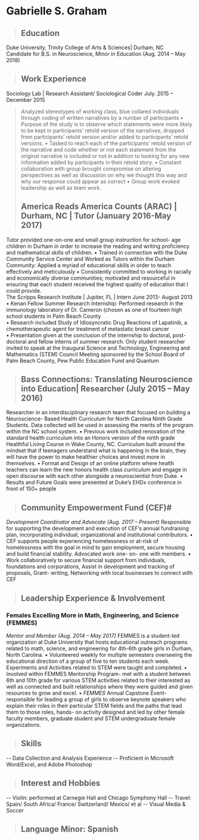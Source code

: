 # Gabrielle S. Graham

>## Education  

Duke University, Trinity College of Arts & Sciences| Durham, NC 	
Candidate for B.S. in Neuroscience, Minor in Education (Aug. 2014 – May 2018)

>## Work Experience  
Sociology Lab | Research Assistant/ Sociological Coder
July. 2015 – December 2015

>Analyzed stereotypes of working class, blue collared individuals through coding of written narratives by a number of participants 
	•	Purpose of the study is to observe which statements were more likely to be
	 	kept in participants’ retold version of the narratives, dropped from participants’
	 	retold version and/or added to participants’ retold versions. 
	•	Tasked to reach each of the participants’ retold version of the narrative and
	    code whether or not each statement from the original narrative is included or
	    not in addition to looking for any new information added by participants in their
	    retold story. 
	•	Constant collaboration with group brought compromise on altering perspectives
	    as well as discussion on why we thought this way and why our response could
	    appear as correct 
	•	Group work evoked leadership as well as team work. 
>## America Reads America Counts (ARAC) | Durham,     	NC | Tutor (January 2016-May 2017)

Tutor provided one-on-one and small group instruction for school- age children in Durham in order to increase the reading and writing proficiency and mathematical skills of children. 
	•	Trained in connection with the Duke Community Service Center and Worked as
	     Tutors within the Durham Community: Applied a myriad of educational skills in
	     order to teach effectively and meticulously 
	•	Consistently committed to working in racially and economically diverse communities; motivated and resourceful in ensuring that each student received the highest quality of education that I could provide.  
The Scripps Research Institute | Jupiter, FL | Intern         			                                  June 2013- August 2013
	•	Kenan Fellow Summer Research Internship: Performed research in the immunology laboratory of Dr. Cameron (chosen as one of fourteen high school students in Palm Beach County  
	•	Research included Study of Idiosyncratic Drug Reactions of Lapatinib, a chemotherapeutic agent for treatment of metastatic breast cancer  
	•	Presentation given at the conclusion of the internship to doctoral, post- doctoral and fellow interns of summer research. Only student researcher invited to speak at the Inaugural Science and Technology, Engineering and Mathematics (STEM) Council Meeting sponsored by the School Board of Palm Beach County, Pew Public Education Fund and Quantum 

>## Bass Connections: Translating Neuroscience into Education| Researcher (July 2015 – May 2016)

Researcher in an interdisciplinary research team that focused on building a Neuroscience- Based Health Curriculum for North Carolina Ninth Grade Students. Data collected will be used in assessing the merits of the program within the NC school system.
	•	Previous work included renovation of the standard health curriculum into an Honors version of the ninth grade Healthful Living Course in Wake County, NC. Curriculum built around the mindset that if teenagers understand what is happening in the brain, they will have the power to make healthier choices and invest more in themselves. 
	•	Format and Design of an online platform where health teachers can learn the new honors health class curriculum and engage in open discourse with each other alongside a neuroscientist from Duke. 
	•	Results and Future Goals were presented at Duke’s EHDx conference in front of 150+ people
	
>## Community Empowerment Fund (CEF)#
*Development Coordinator and Advocate (Aug. 2017 – Present)*
   Responsible for supporting the development and execution of CEF’s annual fundraising plan, incorporating individual, organizational and institutional contributors.
	•	CEF supports people experiencing homelessness or at-risk of homelessness with the goal in mind to gain employment, secure housing and build financial stability. Advocated work one- on- one with members. 
	•	Work collaboratively to secure financial support from individuals, foundations and corporations, Assist in development and tracking of proposals, Grant- writing, Networking with local businesses to connect with CEF

>## Leadership Experience & Involvement
 
### Females Excelling More in Math, Engineering, and Science (FEMMES) # 

*Mentor and Member (Aug. 2014 – May 2017)*
FEMMES is a student-led organization at Duke University that hosts educational outreach programs related to math, science, and engineering for 4th-6th grade girls in Durham, North Carolina.
	•	Volunteered weekly for multiple semesters overseeing the educational direction of a group of five to ten students each week. Experiments and Activities related to STEM were taught and completed.
	•	Involved within FEMMES Mentorship Program- met with a student between 6th and 10th grade for various STEM activities related to their interested as well as connected and built relationships where they were guided and given resources to grow and excel. 
	•	*FEMMES* Annual Capstone Event- responsible for leading a group of girls to observe keynote speakers who explain their roles in their particular STEM fields and the paths that lead them to those roles, hands- on activity designed and led by other female faculty members, graduate student and STEM undergraduate female organizations. 

>## Skills

-- Data Collection and Analysis Experience
-- Proficient in Microsoft Word/Excel, and Adobe Photoshop
 
>## Interest and Hobbies
-- Violin: performed at Carnegie Hall and Chicago Symphony Hall
-- Travel: Spain/ South Africa/ France/ Switzerland/ Mexico/ et al
-- Visual Media & Soccer


>## Language Minor: Spanish

<!--stackedit_data:
eyJoaXN0b3J5IjpbMjExNjUwNjQ3XX0=
-->